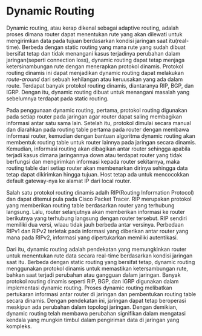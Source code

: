 # Dynamic Routing
Dynamic routing, atau kerap dikenal sebagai adaptive routing, adalah proses dimana router dapat menentukan rute yang akan dilewati untuk mengirimkan data pada tujuan berdasarkan kondisi jaringan saat itu(real-time). Berbeda dengan static routing yang mana rute yang sudah dibuat bersifat tetap dan tidak menangani kasus terjadinya perubahan dalam jaringan(seperti connection loss), dynamic routing dapat tetap menjaga ketersinambungan rute dengan menerapkan protokol dinamis. Protokol routing dinamis ini dapat menjadikan dynamic routing dapat melakukan *route-around* dari sebuah kehilangan atau keruusakan yang ada dalam route. Terdapat banyak protokol routing dinamis, diantaranya RIP, BGP, dan IGRP. Dengan itu, dynamic routing dibuat untuk menangani masalah yang sebelumnya terdapat pada static routing.

Pada penggunaan dynamic routing, pertama, protokol routing digunakan pada setiap router pada jaringan agar router dapat saling membagikan informasi antar satu sama lain. Setelah itu, protokol dimulai secara manual dan diarahkan pada routing table pertama pada router dengan membawa informasi router, kemudian dengan bantuan algoritma dynamic routing akan membentuk routing table untuk router lainnya pada jaringan secara dinamis. Kemudian, informasi routing akan dibagikan antar router sehingga apabila terjadi kasus dimana jaringannya down atau terdapat router yang tidak berfungsi dan mengirimkan informasi kepada router sekitarnya, maka routing table dari setiap router akan membenarkan dirinya sehingga data tetap dapat dikirimkan hingga tujuan. Host tetap ada untuk mencocokkan default gateway-nya ke alamat IP dari local router.

Salah satu protokol routing dinamis adalh RIP(Routing Information Protocol) dan dapat ditemui pula pada Cisco Packet Tracer. RIP merupakan protokol yang memberikan routing  table berdasarkan router yang terhubung langsung. Lalu, router selanjutnya akan  memberikan informasi ke router berikutnya yang terhubung langsung dengan router  tersebut. RIP sendiri memiliki dua versi, wlaau tidak jauh berbeda antar versinya. Perbedaan RIPv1 dan RIPv2 terletak pada informasi yang diberikan antar router yang mana pada RIPv2, informasi yang dipertukarkan memiliki autentikasi.

Dari itu, dynamic routing adalah pendekatan yang memungkinkan router untuk menentukan rute data secara real-time berdasarkan kondisi jaringan saat itu. Berbeda dengan static routing yang bersifat tetap, dynamic routing menggunakan protokol dinamis untuk memastikan ketersambungan rute, bahkan saat terjadi perubahan atau gangguan dalam jaringan. Banyak protokol routing dinamis seperti RIP, BGP, dan IGRP digunakan dalam implementasi dynamic routing. Proses dynamic routing melibatkan pertukaran informasi antar router di jaringan dan pembentukan routing table secara dinamis. Dengan pendekatan ini, jaringan dapat tetap beroperasi meskipun ada perubahan dalam topologi jaringan. Dengan demikian, dynamic routing telah membawa perubahan signifikan dalam mengatasi kendala yang mungkin timbul dalam pengiriman data di jaringan yang kompleks.